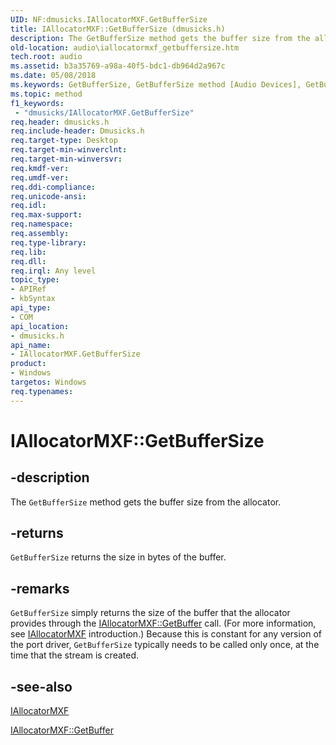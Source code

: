 ```yaml
---
UID: NF:dmusicks.IAllocatorMXF.GetBufferSize
title: IAllocatorMXF::GetBufferSize (dmusicks.h)
description: The GetBufferSize method gets the buffer size from the allocator.
old-location: audio\iallocatormxf_getbuffersize.htm
tech.root: audio
ms.assetid: b3a35769-a98a-40f5-bdc1-db964d2a967c
ms.date: 05/08/2018
ms.keywords: GetBufferSize, GetBufferSize method [Audio Devices], GetBufferSize method [Audio Devices],IAllocatorMXF interface, IAllocatorMXF interface [Audio Devices],GetBufferSize method, IAllocatorMXF.GetBufferSize, IAllocatorMXF::GetBufferSize, audio.iallocatormxf_getbuffersize, audmp-routines_5eb7fc90-4f40-4796-9c7c-2086689f1593.xml, dmusicks/IAllocatorMXF::GetBufferSize
ms.topic: method
f1_keywords:
 - "dmusicks/IAllocatorMXF.GetBufferSize"
req.header: dmusicks.h
req.include-header: Dmusicks.h
req.target-type: Desktop
req.target-min-winverclnt: 
req.target-min-winversvr: 
req.kmdf-ver: 
req.umdf-ver: 
req.ddi-compliance: 
req.unicode-ansi: 
req.idl: 
req.max-support: 
req.namespace: 
req.assembly: 
req.type-library: 
req.lib: 
req.dll: 
req.irql: Any level
topic_type:
- APIRef
- kbSyntax
api_type:
- COM
api_location:
- dmusicks.h
api_name:
- IAllocatorMXF.GetBufferSize
product:
- Windows
targetos: Windows
req.typenames: 
---
```


# IAllocatorMXF::GetBufferSize


## -description


The <code>GetBufferSize</code> method gets the buffer size from the allocator.


## -returns



<code>GetBufferSize</code> returns the size in bytes of the buffer.




## -remarks



<code>GetBufferSize</code> simply returns the size of the buffer that the allocator provides through the <a href="https://docs.microsoft.com/windows-hardware/drivers/ddi/dmusicks/nf-dmusicks-iallocatormxf-getbuffer">IAllocatorMXF::GetBuffer</a> call. (For more information, see <a href="https://docs.microsoft.com/windows-hardware/drivers/ddi/dmusicks/nn-dmusicks-iallocatormxf">IAllocatorMXF</a> introduction.) Because this is constant for any version of the port driver, <code>GetBufferSize</code> typically needs to be called only once, at the time that the stream is created.




## -see-also




<a href="https://docs.microsoft.com/windows-hardware/drivers/ddi/dmusicks/nn-dmusicks-iallocatormxf">IAllocatorMXF</a>



<a href="https://docs.microsoft.com/windows-hardware/drivers/ddi/dmusicks/nf-dmusicks-iallocatormxf-getbuffer">IAllocatorMXF::GetBuffer</a>
 

 

